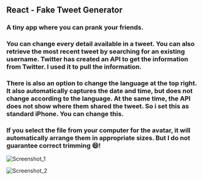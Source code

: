 ## React - Fake Tweet Generator

### A tiny app where you can prank your friends.

### You can change every detail available in a tweet. You can also retrieve the most recent tweet by searching for an existing username. Twitter has created an API to get the information from Twitter. I used it to pull the information.

###  There is also an option to change the language at the top right. It also automatically captures the date and time, but does not change according to the language. At the same time, the API does not show where them shared the tweet. So i set this as standard iPhone. You can change this. 

### If you select the file from your computer for the avatar, it will automatically arrange them in appropriate sizes. But I do not guarantee correct trimming :smile:!

![Screenshot_1](https://user-images.githubusercontent.com/84937009/200173498-3ea2e346-acc7-483f-bf71-23100de187f1.jpg)

![Screenshot_2](https://user-images.githubusercontent.com/84937009/200173505-641a2b0b-1b8a-4ca8-b36f-37daf99545e0.jpg)
